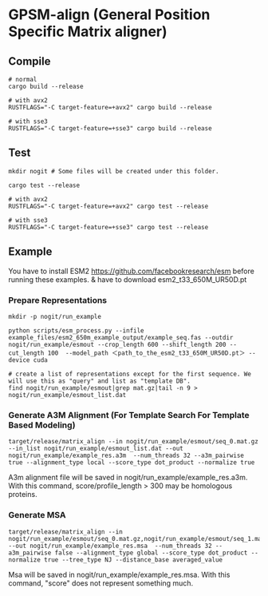 # GPSM-align (General Position Specific Matrix aligner)

## Compile
```
# normal
cargo build --release

# with avx2
RUSTFLAGS="-C target-feature=+avx2" cargo build --release

# with sse3
RUSTFLAGS="-C target-feature=+sse3" cargo build --release
```

## Test
```
mkdir nogit # Some files will be created under this folder.

cargo test --release

# with avx2
RUSTFLAGS="-C target-feature=+avx2" cargo test --release

# with sse3
RUSTFLAGS="-C target-feature=+sse3" cargo test --release
```

## Example
You have to install ESM2 https://github.com/facebookresearch/esm before running these examples. & have to download esm2_t33_650M_UR50D.pt

### Prepare Representations
```
mkdir -p nogit/run_example

python scripts/esm_process.py --infile example_files/esm2_650m_example_output/example_seq.fas --outdir nogit/run_example/esmout --crop_length 600 --shift_length 200 --cut_length 100  --model_path ＜path_to_the_esm2_t33_650M_UR50D.pt＞ --device cuda

# create a list of representations except for the first sequence. We will use this as "query" and list as "template DB".
find nogit/run_example/esmout|grep mat.gz|tail -n 9 > nogit/run_example/esmout_list.dat
```

### Generate A3M Alignment (For Template Search For Template Based Modeling)
```
target/release/matrix_align --in nogit/run_example/esmout/seq_0.mat.gz --in_list nogit/run_example/esmout_list.dat --out nogit/run_example/example_res.a3m  --num_threads 32 --a3m_pairwise true --alignment_type local --score_type dot_product --normalize true
```
A3m alignment file will be saved in nogit/run_example/example_res.a3m.
With this command, score/profile_length > 300 may be homologous proteins.

### Generate MSA
```
target/release/matrix_align --in nogit/run_example/esmout/seq_0.mat.gz,nogit/run_example/esmout/seq_1.mat.gz,nogit/run_example/esmout/seq_2.mat.gz,nogit/run_example/esmout/seq_3.mat.gz --out nogit/run_example/example_res.msa  --num_threads 32 --a3m_pairwise false --alignment_type global --score_type dot_product --normalize true --tree_type NJ --distance_base averaged_value
```
Msa will be saved in nogit/run_example/example_res.msa.
With this command, "score" does not represent something much.
